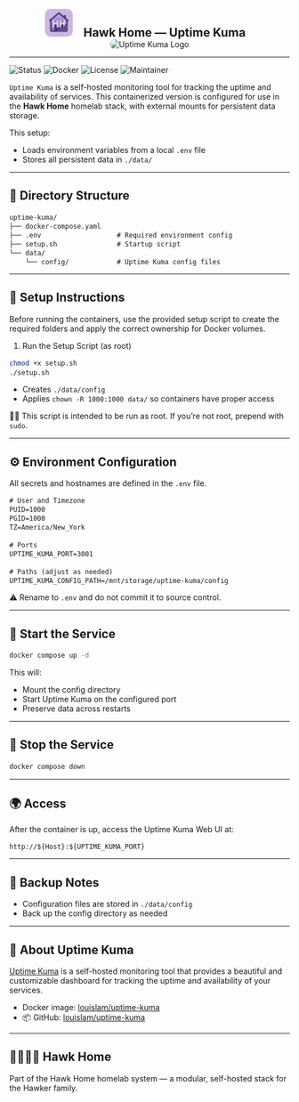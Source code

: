 <p align="center">
  <img src="../../../assets/img/hhlogo.png" alt="Hawk Home Logo" width="50" style="border-radius: 10px;" />
  &nbsp;&nbsp;&nbsp;
  <strong style="font-size: 1.5em;">Hawk Home — Uptime Kuma</strong>
  &nbsp;&nbsp;&nbsp;
  <img src="../../../assets/img/uptime-kuma-logo.png" alt="Uptime Kuma Logo" width="50" style="border-radius: 12px;" />
</p>

---

![Status](https://img.shields.io/badge/status-active-success?style=flat-square)
![Docker](https://img.shields.io/badge/docker-ready-blue?style=flat-square)
![License](https://img.shields.io/badge/license-private-lightgrey?style=flat-square)
![Maintainer](https://img.shields.io/badge/maintainer-HawkerFamily-purple?style=flat-square)

`Uptime Kuma` is a self-hosted monitoring tool for tracking the uptime and availability of services. This containerized version is configured for use in the **Hawk Home** homelab stack, with external mounts for persistent data storage.

This setup:
- Loads environment variables from a local `.env` file
- Stores all persistent data in `./data/`

---

## 📁 Directory Structure

```plaintext
uptime-kuma/
├── docker-compose.yaml
├── .env                   # Required environment config
├── setup.sh               # Startup script
└── data/
    └── config/            # Uptime Kuma config files
```

---

## 🔧 Setup Instructions

Before running the containers, use the provided setup script to create the required folders and apply the correct ownership for Docker volumes.

1. Run the Setup Script (as root)

```bash
chmod +x setup.sh
./setup.sh
```
- Creates `./data/config`
- Applies `chown -R 1000:1000 data/` so containers have proper access

🧑‍💻 This script is intended to be run as root. If you’re not root, prepend with `sudo`.

---

## ⚙️ Environment Configuration

All secrets and hostnames are defined in the `.env` file.

```env
# User and Timezone
PUID=1000
PGID=1000
TZ=America/New_York

# Ports
UPTIME_KUMA_PORT=3001

# Paths (adjust as needed)
UPTIME_KUMA_CONFIG_PATH=/mnt/storage/uptime-kuma/config
```

⚠️ Rename to `.env` and do not commit it to source control.

---

## 🚀 Start the Service

```bash
docker compose up -d
```
This will:
- Mount the config directory
- Start Uptime Kuma on the configured port
- Preserve data across restarts

---

## 🛑 Stop the Service

```bash
docker compose down
```

---

## 🌍 Access

After the container is up, access the Uptime Kuma Web UI at:

```plaintext
http://${Host}:${UPTIME_KUMA_PORT}
```

---

## 🔄 Backup Notes

- Configuration files are stored in `./data/config`
- Back up the config directory as needed

---

## 🧠 About Uptime Kuma

[Uptime Kuma](https://github.com/louislam/uptime-kuma) is a self-hosted monitoring tool that provides a beautiful and customizable dashboard for tracking the uptime and availability of your services.

- Docker image: [louislam/uptime-kuma](https://hub.docker.com/r/louislam/uptime-kuma)
- 📦 GitHub: [louislam/uptime-kuma](https://github.com/louislam/uptime-kuma)

---

## 👨‍👩‍👧‍👦 Hawk Home

Part of the Hawk Home homelab system — a modular, self-hosted stack for the Hawker family.
